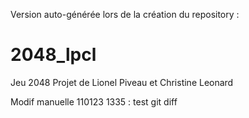Version auto-générée lors de la création du repository :
# 2048_lpcl
Jeu 2048 Projet de Lionel Piveau et Christine Leonard

Modif manuelle 110123 1335 : test git diff

